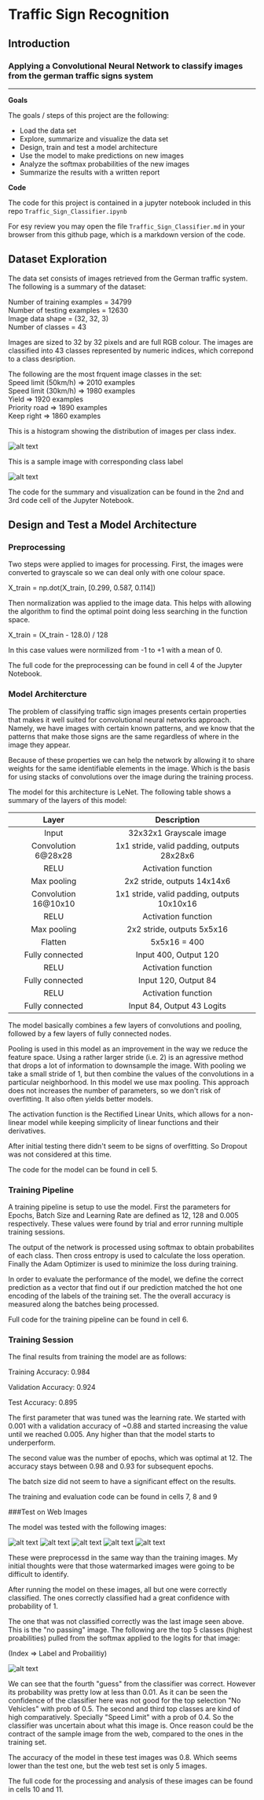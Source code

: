 # Traffic Sign Recognition

## Introduction

### Applying a Convolutional Neural Network to classify images from the german traffic signs system

---

**Goals**

The goals / steps of this project are the following:  
* Load the data set   
* Explore, summarize and visualize the data set  
* Design, train and test a model architecture  
* Use the model to make predictions on new images  
* Analyze the softmax probabilities of the new images  
* Summarize the results with a written report  

**Code**

The code for this project is contained in a jupyter notebook included in this repo `Traffic_Sign_Classifier.ipynb` 

For esy review you may open the file `Traffic_Sign_Classifier.md` in your browser from this github page, which is a markdown version of the code.


## Dataset Exploration

The data set consists of images retrieved from the German traffic system. The following is a summary of the dataset:

Number of training examples = 34799  
Number of testing examples = 12630  
Image data shape = (32, 32, 3)  
Number of classes = 43  

Images are sized to 32 by 32 pixels and are full RGB colour. The images are classified into 43 classes represented by numeric indices, which correpond to a class desription.

The following are the most frquent image classes in the set:  
Speed limit (50km/h) => 2010 examples  
Speed limit (30km/h) => 1980 examples    
Yield => 1920   examples  
Priority road => 1890   examples  
Keep right => 1860   examples  

This is a histogram showing the distribution of images per class index.

![alt text][image1]

This is a sample image with corresponding class label

![alt text][image2]

The code for the summary and visualization can be found in the 2nd and 3rd code cell of the Jupyter Notebook.

## Design and Test a Model Architecture

### Preprocessing

Two steps were applied to images for processing. First, the images were converted to grayscale so we can deal only with one colour space.

X_train = np.dot(X_train, [0.299, 0.587, 0.114])

Then normalization was applied to the image data. This helps with allowing the algorithm to find the optimal point doing less searching in the function space.

X_train = (X_train - 128.0) / 128

In this case values were normilized from -1 to +1 with a mean of 0.

The full code for the preprocessing can be found in cell 4 of the Jupyter Notebook.

### Model Architercture

The problem of classifying traffic sign images presents certain properties that makes it well suited for convolutional neural networks approach. Namely, we have images with certain known patterns, and we know that the patterns that make those signs are the same regardless of where in the image they appear. 

Because of these properties we can help the network by allowing it to share weights for the same identifiable elements in the image. Which is the basis for using stacks of convolutions over the image during the training process.

The model for this architecture is LeNet. The following table shows a summary of the layers of this model:

| Layer         		|     Description	        					| 
|:---------------------:|:---------------------------------------------:| 
| Input         		  | 32x32x1 Grayscale image   | 
| Convolution 6@28x28 | 1x1 stride, valid padding, outputs 28x28x6 |
| RELU					  | Activation function |
| Max pooling	      	  | 2x2 stride,  outputs 14x14x6 |
| Convolution 16@10x10| 1x1 stride, valid padding, outputs 10x10x16|
| RELU					  | Activation function |
| Max pooling	      	  | 2x2 stride,  outputs 5x5x16 |
| Flatten             | 5x5x16 = 400|
| Fully connected	  | Input 400, Output 120|
| RELU					  | Activation function |
| Fully connected	  | Input 120, Output 84|
| RELU					  | Activation function |
| Fully connected	  | Input 84, Output 43 Logits|
 

The model basically combines a few layers of convolutions and pooling, followed by a few layers of fully connected nodes. 

Pooling is used in this model as an improvement in the way we reduce the feature space. Using a rather larger stride (i.e. 2) is an agressive method that drops a lot of information to downsample the image. With pooling we take a small stride of 1, but then combine the values of the convolutions in a particular neighborhood. In this model we use max pooling. This approach does not increases the number of parameters, so we don't risk of overfitting. It also often yields better models.

The activation function is the Rectified Linear Units, which allows for a non-linear model while keeping simplicity of linear functions and their derivatives.

After initial testing there didn't seem to be signs of overfitting. So Dropout was not considered at this time.

The code for the model can be found in cell 5. 

### Training Pipeline

A training pipeline is setup to use the model. First the parameters for Epochs, Batch Size and Learning Rate are defined as 12, 128 and 0.005 respectively. These values were found by trial and error running multiple training sessions.

The output of the network is processed using softmax to obtain probabilites of each class. Then cross entropy is used to calculate the loss operation. Finally the Adam Optimizer is used to minimize the loss during training.

In order to evaluate the performance of the model, we define the correct prediction as a vector that find out if our prediction matched the hot one encoding of the labels of the training set. The the overall accuracy is measured along the batches being processed.

Full code for the training pipeline can be found in cell 6.

### Training Session

The final results from training the model are as follows:

Training Accuracy: 0.984

Validation Accuracy: 0.924

Test Accuracy: 0.895

The first parameter that was tuned was the learning rate. We started with 0.001 with a validation accuracy of ~0.88 and started increasing the value until we reached 0.005. Any higher than that the model starts to underperform.

The second value was the number of epochs, which was optimal at 12. The accuracy stays between 0.98 and 0.93 for subsequent epochs. 

The batch size did not seem to have a significant effect on the results.

The training and evaluation code can be found in cells 7, 8 and 9

###Test on Web Images

The model was tested with the following images:

![alt text][image3] ![alt text][image4] ![alt text][image5] 
![alt text][image6] ![alt text][image7]

These were preprocessd in the same way than the training images. My initial thoughts were that those watermarked images were going to be difficult to identify. 

After running the model on these images, all but one were correctly classified. The ones correctly classified had a great confidence with probability of 1.

The one that was not classified correctly was the last image seen above. This is the "no passing" image. The following are the top 5 classes (highest proabilities) pulled from the softmax applied to the logits for that image:

(Index => Label and Probailitiy)

![alt text][image9]

We can see that the fourth "guess" from the classifier was correct. However its probability was pretty low at less than 0.01. As it can be seen the confidence of the classifier here was not good for the top selection "No Vehicles" with prob of 0.5. The second and third top classes are kind of high comparatively. Specially "Speed Limit" with a prob of 0.4. So the classifier was uncertain about what this image is. Once reason could be the contract of the sample image from the web, compared to the ones in the training set.

The accuracy of the model in these test images was 0.8. Which seems lower than the test one, but the web test set is only 5 images.

The full code for the processing and analysis of these images can be found in cells 10 and 11.

[//]: # (Image References)

[image1]: ./report_img_1.png "Histogram"
[image2]: ./report_img_2.png "Sample Image"
[image3]: ./report_img_3.png "Sample Image"
[image4]: ./report_img_4.png "Sample Image"
[image5]: ./report_img_5.png "Sample Image"
[image6]: ./report_img_6.png "Sample Image"
[image7]: ./report_img_7.png "Sample Image"
[image8]: ./report_img_8.jpg "Sample Image"
[image9]: ./report_img_9.png "Sample Image"



